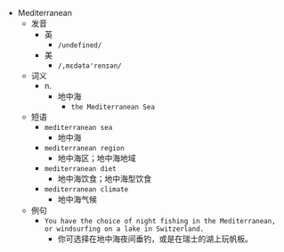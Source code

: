 - Mediterranean
  - 发音
    - 英
      - `/undefined/`
    - 美
      - `/,mɛdətə'renɪən/`
  - 词义
    - n.
      - 地中海
        - `the Mediterranean Sea`
  - 短语
    - `mediterranean sea`
      - 地中海 
    - `mediterranean region`
      - 地中海区；地中海地域 
    - `mediterranean diet`
      - 地中海饮食；地中海型饮食 
    - `mediterranean climate`
      - 地中海气候 
  - 例句
    - `You have the choice of night fishing in the Mediterranean, or windsurfing on a lake in Switzerland.`
      - 你可选择在地中海夜间垂钓，或是在瑞士的湖上玩帆板。

